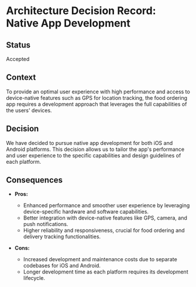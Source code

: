 # Architecture Decision Record: Native App Development

## Status

Accepted

## Context

To provide an optimal user experience with high performance and access to device-native features such as GPS for location tracking, the food ordering app requires a development approach that leverages the full capabilities of the users' devices.

## Decision

We have decided to pursue native app development for both iOS and Android platforms. This decision allows us to tailor the app's performance and user experience to the specific capabilities and design guidelines of each platform.

## Consequences

- **Pros:**
  - Enhanced performance and smoother user experience by leveraging device-specific hardware and software capabilities.
  - Better integration with device-native features like GPS, camera, and push notifications.
  - Higher reliability and responsiveness, crucial for food ordering and delivery tracking functionalities.
  
- **Cons:**
  - Increased development and maintenance costs due to separate codebases for iOS and Android.
  - Longer development time as each platform requires its development lifecycle.
